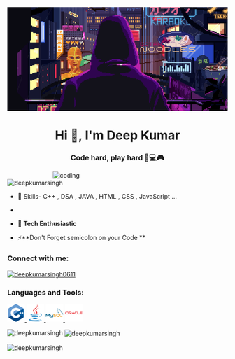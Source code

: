 <img width="1200" src="https://raw.githubusercontent.com/mayukhpankaj/mayukhpankaj/main/img/maypunk.gif" align="center">
<h1 align="center">Hi 👋, I'm Deep Kumar</h1>
<h3 align="center">Code hard, play hard 🤘💻🎮</h3>

<img align="right" alt="coding" width="400" src="https://cdn.dribbble.com/users/730703/screenshots/6581243/avento.gif">

<p align="left"> <img src="https://komarev.com/ghpvc/?username=deepkumarsingh&label=Profile%20views&color=0e75b6&style=flat" alt="deepkumarsingh" /> </p>

- 🌱 Skills- C++ , DSA , JAVA , HTML , CSS , JavaScript ...
- 
- 💬 **Tech Enthusiastic**

- ⚡**Don't Forget semicolon on your Code **

<h3 align="left">Connect with me:</h3>
<p align="left">
<a href="https://www.leetcode.com/deepkumarsingh0611" target="blank"><img align="center" src="https://raw.githubusercontent.com/rahuldkjain/github-profile-readme-generator/master/src/images/icons/Social/leet-code.svg" alt="deepkumarsingh0611" height="30" width="40" /></a>
</p>

<h3 align="left">Languages and Tools:</h3>
<p align="left"> <a href="https://www.w3schools.com/cpp/" target="_blank" rel="noreferrer"> <img src="https://raw.githubusercontent.com/devicons/devicon/master/icons/cplusplus/cplusplus-original.svg" alt="cplusplus" width="40" height="40"/> </a> <a href="https://www.java.com" target="_blank" rel="noreferrer"> <img src="https://raw.githubusercontent.com/devicons/devicon/master/icons/java/java-original.svg" alt="java" width="40" height="40"/> </a> <a href="https://www.mysql.com/" target="_blank" rel="noreferrer"> <img src="https://raw.githubusercontent.com/devicons/devicon/master/icons/mysql/mysql-original-wordmark.svg" alt="mysql" width="40" height="40"/> </a> <a href="https://www.oracle.com/" target="_blank" rel="noreferrer"> <img src="https://raw.githubusercontent.com/devicons/devicon/master/icons/oracle/oracle-original.svg" alt="oracle" width="40" height="40"/> </a> </p>

<p><img align="left" src="https://github-readme-stats.vercel.app/api/top-langs?username=deepkumarsingh&show_icons=true&locale=en&layout=compact" alt="deepkumarsingh" /></p>

<p>&nbsp;<img align="center" src="https://github-readme-stats.vercel.app/api?username=deepkumarsingh&show_icons=true&locale=en" alt="deepkumarsingh" /></p>

<p><img align="center" src="https://github-readme-streak-stats.herokuapp.com/?user=deepkumarsingh&" alt="deepkumarsingh" /></p>
